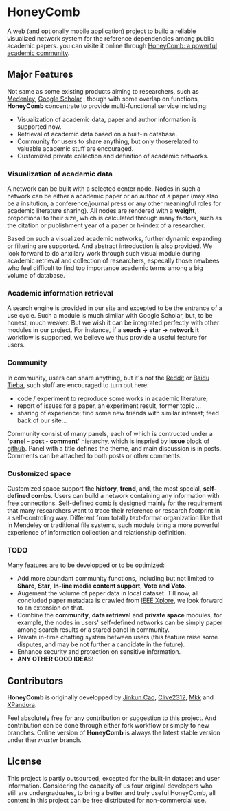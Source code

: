 # HoneyComb

A web (and optionally mobile application) project to build a reliable visualized network system for the reference dependencies among public academic papers. you can visite it online through [HoneyComb: a powerful academic community](combsite.site).

## Major Features

Not same as some existing products aiming to researchers, such as [Medenley](https://www.mendeley.com/), [Google Scholar](https://scholar.google.com.hk) , though with some overlap on functions, **HoneyComb** concentrate to provide multi-functional service including:

* Visualization of academic data, paper and author information is supported now.
* Retrieval of academic data based on a built-in database.
* Community for users to share anything, but only thoserelated to valuable academic stuff are encouraged.
* Customized private collection and definition of academic networks.

### Visualization of academic data

A network can be built with a selected center node. Nodes in such a network can be either a academic paper or an author of a paper (may also be a insitution, a conference/journal press or any other meaningful roles for academic literature sharing). All nodes are rendered with a **weight**, proportional to their size, which is calculated through many factors, such as the citation or publishment year of a paper or h-index of a researcher.

Based on such a visualized academic networks, further dynamic expanding or filtering are supported. And abstract introduction is also provided. We look forward to do anxillary work through such visual module during academic retrieval and collection of researchers, especally those newbees who feel difficult to find top importance academic terms among a big volume of database.

### Academic information retrieval

A search engine is provided in our site and excepted to be the entrance of a use cycle. Such a module is much similar with Google Scholar, but, to be honest, much weaker. But we wish it can be integrated perfectly with other modules in our project. For instance, if a **seach -> star -> network it** workflow is supported, we believe we thus provide a useful feature for users.

### Community

In community, users can share anything, but it's not the [Reddit](www.reddit.com) or [Baidu Tieba](https://tieba.baidu.com/index.html?traceid=), such stuff are encouraged to turn out here:

* code / experiment to reproduce some works in academic literature;
* report of issues for a paper, an experiment result, former topic ...
* sharing of experience; find some new friends with similar interest; feed back of our site...

Community consist of many panels, each of which is contructed under a **'panel - post - comment'** hierarchy, which is inspried by **issue** block of [github](www.github.com). Panel with a title defines the theme, and main discussion is in posts. Comments can be attached to both posts or other comments.

### Customized space

Customized space support the **history**, **trend**, and, the most special, **self-defined combs**. Users can build a network containing any information with free connections. Self-defined comb is designed mainly for the requirement that many researchers want to trace their reference or research footprint in a self-controling way. Different from totally text-format organization like that in Mendeley or traditional file systems, such module bring a more powerful experience of information collection and relationship definition. 

### TODO

Many features are to be developped or to be optimized:

* Add more abundant community functions, including but not limited to **Share**, **Star**, **In-line media content support**, **Vote and Veto**.
* Augement the volume of paper data in local dataset. Till now, all concluded paper metadata is crawled from [IEEE Xplore](https://ieeexplore.ieee.org/), we look forward to an extension on that.
* Combine the **community**, **data retrieval** and **private space** modules, for example, the nodes in users' self-defined networks can be simply paper among search results or a stared panel in community.
* Private in-time chatting system between users (this feature raise some disputes, and may be not further a candidate in the future).
* Enhance security and protection on sensitive information.
* **ANY OTHER GOOD IDEAS!**

## Contributors

**HoneyComb** is originally developped by [Jinkun Cao](https://github.com/noahcao), [Clive2312](https://github.com/Clive2312), [Mkk](https://github.com/WhirlFourEye) and [XPandora](https://github.com/XPandora). 

Feel absolutely free for any contribution or suggestion to this project. And contribution can be done through either fork workflow or simply to new branches. Online version of **HoneyComb** is always the latest stable version under ther *master* branch.

## License

This project is partly outsourced, excepted for the built-in dataset and user information. Considering the capacity of us four original developers who still are undergraduates, to bring a better and truly useful HoneyComb, all content in this project can be free distributed for non-commercial use.